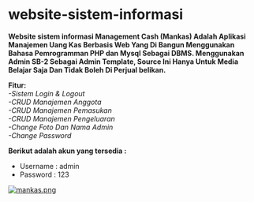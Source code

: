 # website-sistem-informasi
<p><b>Website sistem informasi Management Cash (Mankas) Adalah Aplikasi Manajemen Uang Kas Berbasis Web Yang Di Bangun Menggunakan Bahasa Pemrogramman PHP dan Mysql Sebagai DBMS.
  Menggunakan Admin SB-2 Sebagai Admin Template, Source Ini Hanya Untuk Media Belajar Saja Dan Tidak Boleh Di Perjual belikan.</b></p>
  
  <b>Fitur:</b><br>
  <i>-Sistem Login & Logout</i><br>
  <i>-CRUD Manajemen Anggota</i><br>
  <i>-CRUD Manajemen Pemasukan</i><br>
  <i>-CRUD Manajemen Pengeluaran</i><br>
  <i>-Change Foto Dan Nama Admin</i><br>
  <i>-Change Password</i><br>
  
<b>Berikut adalah akun yang tersedia :</b>
- Username : admin
- Password : 123

[![mankas.png](https://i.postimg.cc/FzKKN09Y/replicate-prediction-qjuigpbbshtt6yrgqc6md77cku.png)](https://postimg.cc/N9Wtx92t)
